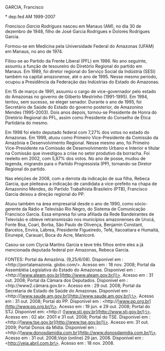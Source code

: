 GARCIA, Francisco

\* dep.fed AM 1999-2007

 *Francisco Garcia Rodrigues* nasceu em Manaus (AM), no
dia 30 de dezembro de 1948, filho de José Garcia Rodrigues e Dolores
Rodrigues Garcia.

 Formou-se em Medicina pela Universidade Federal do
Amazonas (UFAM) em Manaus, no ano de 1974.

 Filiou-se ao Partido da Frente Liberal (PFL) em 1986. No
ano seguinte, assumiu a função de tesoureiro do Diretório Regional do
partido em Manaus. Em 1989, foi diretor regional do Serviço Social da
Indústria (SESI) também na capital amazonense, até o ano de 1995. Nesse
mesmo período, ocupou a Presidência da Federação das Indústrias do
Estado do Amazonas.

 Em 15 de março de 1991, assumiu o cargo de
vice-governador pelo estado do Amazonas no governo de Gilberto Mestrinho
(1991-1995). Em 1994, tentou, sem sucesso, se eleger senador. Durante o
ano de 1995, foi Secretário de Saúde do Estado do governo posterior, de
Amazonino Mendes (1995-2003). Dois anos depois, tornou-se Presidente de
Honra do Diretório Regional do PFL, assim como Presidente do Conselho de
Ética Partidária do mesmo.

 Em 1998 foi eleito deputado federal com 7,27% dos votos
no estado do Amazonas. Em 1999, atuou como Primeiro Vice-Presidente da
Comissão da Amazônia e Desenvolvimento Regional. Nesse mesmo ano, foi
Primeiro Vice-Presidente na Comissão de Desenvolvimento Urbano e
Interior e titular na Comissão que investigou a crise no setor produtivo
da borracha. Foi reeleito em 2002, com 5,87% dos votos. No ano de posse,
mudou de legenda, migrando para o Partido Progressista (PP), tornando-se
Diretor Regional do partido.

 Nas eleições de 2008, com a derrota da indicação de sua
filha, Rebeca Garcia, que pleiteava a indicação de candidata a
vice-prefeito na chapa de Amazonino Mendes, do Partido Trabalhista
Brasileiro (PTB), Francisco Garcia deixou a direção regional do PP.

 Atuou também na área empresarial desde o ano de 1990,
como sócio-gerente da Rádio e Televisão Rio Negro, do Sistema de
Comunicação Francisco Garcia. Essa empresa foi uma afiliada da Rede
Bandeirantes de Televisão e obteve retransmissão nos municípios
amazonenses de Urucá, Fonte Boa, Coari, Borba, São Paulo de Olivença,
Benjamin Constant, Barcelos, Envira, Lábrea, Presidente Figueiredo,
Tefé, Itacoatiara e Humaitá, Eirunepé, Carauari, Boca do Acre, Manicoré.

 Casou-se com Clycia Martins Garcia e teve três filhos
entre eles a já mencionada deputada federal por Amazonas, Rebeca Garcia.

FONTES: Portal da Amazônia. (9,25/6/08). Disponível em :
\<http://portalamazonia. globo.com/\>. Acesso em : 18 nov. 2008; Portal
da Assembléia Legislativa do Estado do Amazonas. Disponível em :
\<http://[www.aleam.gov.br](http://www.aleam.gov.br/)\>. Acesso em : 31
out. 2008; Portal da Câmara dos Deputados. Disponível em :
\<htp://www2.câmara.gov.br\>. Acesso em : 29 out. 2008; Portal da
Secretaria de Estado de Saúde do Amazonas. Disponível em :
\<http://[www.saude.am.gov.br](http://www.saude.am.gov.br/);\>. Acesso
em : 31 out. 2008; Portal do PP. Disponível em :
\<http://[www.pp.org.br](http://www.pp.org.br/)\>. Acesso em : 19 jun. e
29 out. 2008; Portal do STJ. Disponível em: \<http://
([www.stj.gov.br](http://www.stj.gov.br/);\>. Acesso em : 02 abr. 2001 e
31 out. 2008; Portal do TSE. Disponível em :
\<http://[www.tse.gov.br](http://www.tse.gov.br/)\>. Acesso em: 31 out.
2009; Portal Donos da Mídia. Disponível em :
\<http://[www.donosdamidia.com.br](http://www.donosdamidia.com.br/)\>.
Acesso em : 31 out. 2008;*Veja* (online) 29 jan. 2008. Disponível em :
\<http://veja.abril.com.br\>. Acesso em : 18 nov. 2008.

